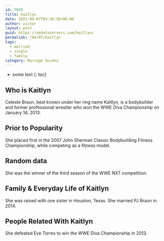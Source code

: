 ```yaml
---
id: 7845
title: Kaitlyn
date: 2021-04-07T04:36:50+00:00
author: victor
layout: post
guid: https://ukdataservers.com/kaitlyn/
permalink: /04/07/kaitlyn  
tags:
  - married
  - single
  - family
category: Mariage Guides
---
```


* some text
{: toc}


## Who is Kaitlyn



Celeste Braun, best known under her ring name Kaitlyn, is a bodybuilder and former professional wrestler who won the WWE Diva Championship on January 14, 2013.

                
                
                
## Prior to Popularity



She placed first in the 2007 John Sherman Classic Bodybuilding Fitness Championship, while competing as a fitness model.

                
                
                
## Random data



She was the winner of the third season of the WWE NXT competition. 

                
                
                
## Family & Everyday Life of Kaitlyn



She was raised with one sister in Houston, Texas. She married PJ Braun in 2014.

                
                
                
## People Related With Kaitlyn



She defeated Eve Torres to win the WWE Diva Championship in 2013.

                
              
            
          
          
          
